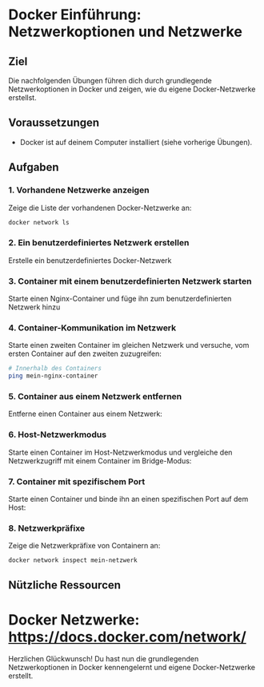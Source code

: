 # Docker Einführung: Netzwerkoptionen und Netzwerke

## Ziel
Die nachfolgenden Übungen führen dich durch grundlegende Netzwerkoptionen in Docker und zeigen, wie du eigene Docker-Netzwerke erstellst.

## Voraussetzungen
- Docker ist auf deinem Computer installiert (siehe vorherige Übungen).

## Aufgaben

### 1. Vorhandene Netzwerke anzeigen
Zeige die Liste der vorhandenen Docker-Netzwerke an:
```bash
docker network ls
```

### 2. Ein benutzerdefiniertes Netzwerk erstellen
Erstelle ein benutzerdefiniertes Docker-Netzwerk

### 3. Container mit einem benutzerdefinierten Netzwerk starten
Starte einen Nginx-Container und füge ihn zum benutzerdefinierten Netzwerk hinzu

### 4. Container-Kommunikation im Netzwerk
Starte einen zweiten Container im gleichen Netzwerk und versuche, vom ersten Container auf den zweiten zuzugreifen:
```bash
# Innerhalb des Containers
ping mein-nginx-container
```

### 5. Container aus einem Netzwerk entfernen
Entferne einen Container aus einem Netzwerk:

### 6. Host-Netzwerkmodus
Starte einen Container im Host-Netzwerkmodus und vergleiche den Netzwerkzugriff mit einem Container im Bridge-Modus:

### 7. Container mit spezifischem Port
Starte einen Container und binde ihn an einen spezifischen Port auf dem Host:

### 8. Netzwerkpräfixe
Zeige die Netzwerkpräfixe von Containern an:
```bash
docker network inspect mein-netzwerk
```

## Nützliche Ressourcen
# Docker Netzwerke: https://docs.docker.com/network/

Herzlichen Glückwunsch! Du hast nun die grundlegenden Netzwerkoptionen in Docker kennengelernt und eigene Docker-Netzwerke erstellt.
